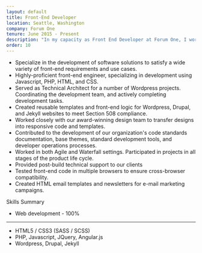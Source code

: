 ```yaml
---
layout: default
title: Front-End Developer
location: Seattle, Washington
company: Forum One
tenure: June 2015 - Present
description: "In my capacity as Front End Developer at Forum One, I work with our project teams to actualize interactive, responsive websites that reflect the designs produced by our award winning creative team.  Forum One specializes in the implementation of highly customized content management systems using Drupal and WordPress as well as numerous other web technologies."
order: 10
---
```

- Specialize in the development of software solutions to satisfy a wide variety of front-end requirements and use cases.
- Highly-proficient front-end engineer, specializing in development using Javascript, PHP, HTML, and CSS.
- Served as Technical Architect for a number of Wordpress projects. Coordinating the development team, and actively completing development tasks.
- Created reusable templates and front-end logic for Wordpress, Drupal, and Jekyll websites to meet Section 508 compliance.
- Worked closely with our award-winning design team to transfer designs into responsive code and templates.
- Contributed to the development of our organization's code standards documentation, base themes, standard development tools, and developer operations processes.
- Worked in both Agile and Waterfall settings. Participated in projects in all stages of the product life cycle.
- Provided post-build technical support to our clients
- Tested front-end code in multiple browsers to ensure cross-browser compatibility.
- Created HTML email templates and newsletters for e-mail marketing campaigns.

Skills Summary

- Web development - 100%

---

- HTML5 / CSS3 (SASS / SCSS)
- PHP, Javascript,  JQuery,  Angular.js
- Wordpress, Drupal, Jekyll

<!-- Notable Projects

* [Science Philanthropy Alliance](http://sciencephilanthropyalliance.org){:target="_blank"}
* [Schusterman Foundation](https://www.schusterman.org){:target="_blank"}
* [Schusterman Opportunities](https://www.schusterman.org/opportunities){:target="_blank"}
* [Gates Grand Challenges](http://http://grandchallenges.org/){:target="_blank"}
* [Level One Project](https://leveloneproject.org){:target="_blank"}
* [DAI Longform Content](https://www.globalinnovationexchange.org/beyond-cash){:target="_blank"}
* [Forum One company website](http://forumone.com){:target="_blank"}
* [Population Services International](http://psi.org){:target="_blank"}
* [Summer Medical and Dental Education Program](http://smdep.org/){:target="_blank"}
* [Texas Academic Progression in Nursing](http://texasapin.org/){:target="_blank"} -->
